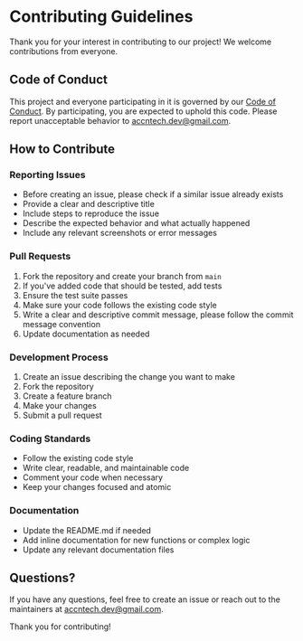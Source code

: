 # Contributing Guidelines

Thank you for your interest in contributing to our project! We welcome contributions from everyone.

## Code of Conduct

This project and everyone participating in it is governed by our [Code of Conduct](CODE_OF_CONDUCT.md). By participating, you are expected to uphold this code. Please report unacceptable behavior to accntech.dev@gmail.com.

## How to Contribute

### Reporting Issues

- Before creating an issue, please check if a similar issue already exists
- Provide a clear and descriptive title
- Include steps to reproduce the issue
- Describe the expected behavior and what actually happened
- Include any relevant screenshots or error messages

### Pull Requests

1. Fork the repository and create your branch from `main`
2. If you've added code that should be tested, add tests
3. Ensure the test suite passes
4. Make sure your code follows the existing code style
5. Write a clear and descriptive commit message, please follow the commit message convention
6. Update documentation as needed

### Development Process

1. Create an issue describing the change you want to make
2. Fork the repository
3. Create a feature branch
4. Make your changes
5. Submit a pull request

### Coding Standards

- Follow the existing code style
- Write clear, readable, and maintainable code
- Comment your code when necessary
- Keep your changes focused and atomic

### Documentation

- Update the README.md if needed
- Add inline documentation for new functions or complex logic
- Update any relevant documentation files

## Questions?

If you have any questions, feel free to create an issue or reach out to the maintainers at accntech.dev@gmail.com.

Thank you for contributing!

